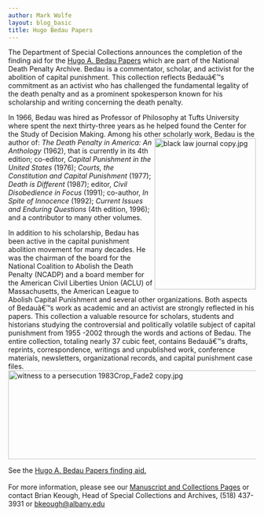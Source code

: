 ```yaml
---
author: Mark Wolfe
layout: blog_basic
title: Hugo Bedau Papers
---
```

<div class="entry-body">
<p>The Department of Special Collections announces the completion of the finding aid for the <a href="https://archives.albany.edu/description/catalog/apap199">Hugo A. Bedau Papers</a> which are part of the National Death Penalty Archive. Bedau is a commentator, scholar, and activist for the abolition of capital punishment. This collection reflects Bedauâ€™s commitment as an activist who has challenged the fundamental legality of the death penalty and as a prominent spokesperson known for his scholarship and writing concerning the death penalty. </p>
<p>In 1966, Bedau was hired as Professor of Philosophy at Tufts University where spent the next thirty-three years as he helped found the Center for the Study of Decision Making. Among his other scholarly work, Bedau is the <img align="right" alt="black law journal copy.jpg" height="308" src="{{ site.url }}/posts-img/black%20law%20journal%20copy.jpg" width="206"><br/>
author of: <em>The Death Penalty in America: An Anthology</em> (1962), that is currently in its 4th edition; co-editor, <em>Capital Punishment in the United States</em> (1976); <em>Courts, the Constitution and Capital Punishment</em> (1977); <em>Death is Different </em>(1987); editor, <em>Civil Disobedience in Focus</em> (1991); co-author, <em>In Spite of Innocence</em> (1992); <em>Current Issues and Enduring Questions</em> (4th edition, 1996); and a contributor to many other volumes.</img></p>
<p>In addition to his scholarship, Bedau has been active in the capital punishment abolition movement for many decades. He was the chairman of the board for the National Coalition to Abolish the Death Penalty (NCADP) and a board member for the American Civil Liberties Union (ACLU) of Massachusetts, the American League to Abolish Capital Punishment and several other organizations. Both aspects of Bedauâ€™s work as academic and an activist are strongly reflected in his papers. This collection a valuable resource for scholars, students and historians studying the controversial and politically volatile subject of capital punishment from 1955 -2002 through the words and actions of Bedau. The entire collection, totaling nearly 37 cubic feet, contains Bedauâ€™s drafts, reprints, correspondence, writings and unpublished work, conference materials, newsletters, organizational records, and capital punishment case files.<br/>
<img alt="witness to a persecution 1983Crop_Fade2 copy.jpg" height="181" src="{{ site.url }}/posts-img/witness%20to%20a%20persecution%201983Crop_Fade2%20copy.jpg" width="520"/></p>
<p>See the <a href="https://archives.albany.edu/description/catalog/apap199">Hugo A. Bedau Papers finding aid.</a> <br/>
<br/> For more information, please see our <a href="{{ site.url }}/collections"> Manuscript and Collections Pages</a> or contact Brian Keough, Head of Special Collections and Archives, (518) 437-3931 or <a href="mailto:bkeough@albany.edu">bkeough@albany.edu</a></p>
</div>